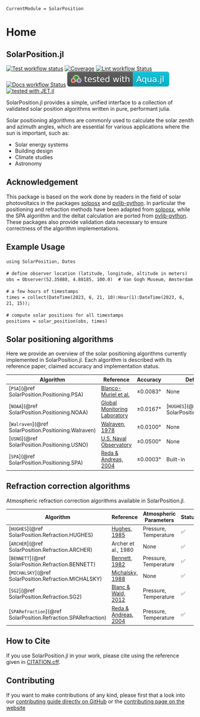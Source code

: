 ```@meta
CurrentModule = SolarPosition
```

# Home

## SolarPosition.jl

[![Test workflow status](https://github.com/JuliaAstro/SolarPosition.jl/actions/workflows/Test.yml/badge.svg?branch=main)](https://github.com/JuliaAstro/SolarPosition.jl/actions/workflows/Test.yml?query=branch%3Amain)
[![Coverage](https://codecov.io/gh/JuliaAstro/SolarPosition.jl/branch/main/graph/badge.svg)](https://codecov.io/gh/JuliaAstro/SolarPosition.jl)
[![Lint workflow Status](https://github.com/JuliaAstro/SolarPosition.jl/actions/workflows/Lint.yml/badge.svg?branch=main)](https://github.com/JuliaAstro/SolarPosition.jl/actions/workflows/Lint.yml?query=branch%3Amain)
[![Docs workflow Status](https://github.com/JuliaAstro/SolarPosition.jl/actions/workflows/Docs.yml/badge.svg?branch=main)](https://github.com/JuliaAstro/SolarPosition.jl/actions/workflows/Docs.yml?query=branch%3Amain)
[![Aqua QA](https://raw.githubusercontent.com/JuliaTesting/Aqua.jl/master/badge.svg)](https://github.com/JuliaTesting/Aqua.jl)
[![tested with JET.jl](https://img.shields.io/badge/%F0%9F%9B%A9%EF%B8%8F_tested_with-JET.jl-233f9a)](https://github.com/aviatesk/JET.jl)

SolarPosition.jl provides a simple, unified interface to a collection of validated solar position
algorithms written in pure, performant julia.

Solar positioning algorithms are commonly used to calculate the solar zenith and
azimuth angles, which are essential for various applications where the sun is important, such as:

- Solar energy systems
- Building design
- Climate studies
- Astronomy

## Acknowledgement

This package is based on the work done by readers in the field of solar photovoltaics
in the packages [solposx](https://github.com/assessingsolar/solposx) and
[pvlib-python](https://github.com/pvlib/pvlib-python). In particular the positioning and
refraction methods have been adapted from [solposx](https://github.com/assessingsolar/solposx), while
the SPA algorithm and the deltat calculation are ported from [pvlib-python](https://github.com/pvlib/pvlib-python). These packages also provide validation data necessary to ensure
correctness of the algorithm implementations.

## Example Usage

```@example
using SolarPosition, Dates

# define observer location (latitude, longitude, altitude in meters)
obs = Observer(52.35888, 4.88185, 100.0)  # Van Gogh Museum, Amsterdam

# a few hours of timestamps
times = collect(DateTime(2023, 6, 21, 10):Hour(1):DateTime(2023, 6, 21, 15));

# compute solar positions for all timestamps
positions = solar_position(obs, times)
```

## Solar positioning algorithms

Here we provide an overview of the solar positioning algorithms currently implemented
in SolarPosition.jl. Each algorithm is described with its reference paper, claimed
accuracy and implementation status.

| Algorithm                                             | Reference                                                                                       | Accuracy | Default Refraction | Status |
| ----------------------------------------------------- | ----------------------------------------------------------------------------------------------- | -------- | ------------------ | ------ |
| [`PSA`](@ref SolarPosition.Positioning.PSA)           | [Blanco-Muriel et al.](https://www.sciencedirect.com/science/article/abs/pii/S0038092X00001560) | ±0.0083° | None               | ✅     |
| [`NOAA`](@ref SolarPosition.Positioning.NOAA)         | [Global Monitoring Laboratory](https://gml.noaa.gov/grad/solcalc/calcdetails.html)              | ±0.0167° | [`HUGHES`](@ref SolarPosition.Refraction.HUGHES) | ✅     |
| [`Walraven`](@ref SolarPosition.Positioning.Walraven) | [Walraven, 1978](https://doi.org/10.1016/0038-092X(78)90155-X)                                | ±0.0100° | None               | ✅     |
| [`USNO`](@ref SolarPosition.Positioning.USNO)         | [U.S. Naval Observatory](https://aa.usno.navy.mil/faq/sun_approx)                                | ±0.0500° | None               | ✅     |
| [`SPA`](@ref SolarPosition.Positioning.SPA)           | [Reda & Andreas, 2004](https://doi.org/10.1016/j.solener.2003.12.003)                           | ±0.0003° | Built-in           | ✅     |

## Refraction correction algorithms

Atmospheric refraction correction algorithms available in SolarPosition.jl.

| Algorithm                                              | Reference                                                                                        | Atmospheric Parameters | Status |
| ------------------------------------------------------ | ------------------------------------------------------------------------------------------------ | ---------------------- | ------ |
| [`HUGHES`](@ref SolarPosition.Refraction.HUGHES)       | [Hughes, 1985](https://pvpmc.sandia.gov/app/uploads/sites/243/2022/10/Engineering-Astronomy.pdf) | Pressure, Temperature  | ✅     |
| [`ARCHER`](@ref SolarPosition.Refraction.ARCHER)       | Archer et al., 1980                                                                              | None                   | ✅     |
| [`BENNETT`](@ref SolarPosition.Refraction.BENNETT)     | [Bennett, 1982](https://doi.org/10.1017/S0373463300022037)                                       | Pressure, Temperature  | ✅     |
| [`MICHALSKY`](@ref SolarPosition.Refraction.MICHALSKY) | [Michalsky, 1988](https://doi.org/10.1016/0038-092X(88)90045-X)                                | None                   | ✅     |
| [`SG2`](@ref SolarPosition.Refraction.SG2)             | [Blanc & Wald, 2012](https://doi.org/10.1016/j.solener.2012.07.018)                              | Pressure, Temperature  | ✅     |
| [`SPARefraction`](@ref SolarPosition.Refraction.SPARefraction)             | [Reda & Andreas, 2004](https://doi.org/10.1016/j.solener.2003.12.003)                            | Pressure, Temperature  | ✅     |

## How to Cite

If you use SolarPosition.jl in your work, please cite using the reference given in [CITATION.cff](https://github.com/JuliaAstro/SolarPosition.jl/blob/main/CITATION.cff).

## Contributing

If you want to make contributions of any kind, please first that a look into our [contributing guide directly on GitHub](https://github.com/JuliaAstro/SolarPosition.jl/blob/main/docs/src/contributing.md) or the [contributing page on the website](https://JuliaAstro.github.io/SolarPosition.jl/dev/contributing/)
